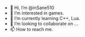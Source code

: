 - 👋 Hi, I’m @inSane510
- 👀 I’m interested in games.
- 🌱 I’m currently learning C++, Lua.
- 💞️ I’m looking to collaborate on ...
- 📫 How to reach me.

<!---
inSane510/inSane510 is a ✨ special ✨ repository because its `README.md` (this file) appears on your GitHub profile.
You can click the Preview link to take a look at your changes.
--->
